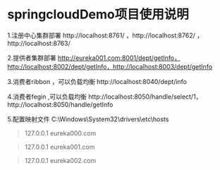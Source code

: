 # springcloudDemo项目使用说明

1.注册中心集群部署  http://localhost:8761/  ，http://localhost:8762/  ，http://localhost:8763/  

2.提供者集群部署  http://eureka001.com:8001/dept/getInfo，http://localhost:8002/dept/getInfo，http://localhost:8003/dept/getInfo

3.消费者ribbon ，可以负载均衡 http://localhost:8040/dept/info

4.消费者fegin ,可以负载均衡 http://localhost:8050/handle/select/1，http://localhost:8050/handle/getInfo

5.配置映射文件  C:\Windows\System32\drivers\etc\hosts
>127.0.0.1	eureka000.com

>127.0.0.1	eureka001.com

>127.0.0.1	eureka002.com
